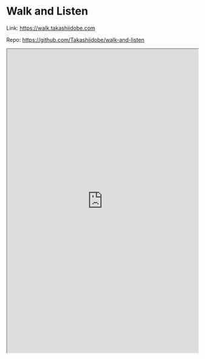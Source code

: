 # Walk and Listen

Link: <https://walk.takashiidobe.com>

Repo: <https://github.com/Takashiidobe/walk-and-listen>

<iframe src="https://walk.takashiidobe.com" width="100%"
height="800px"></iframe>

